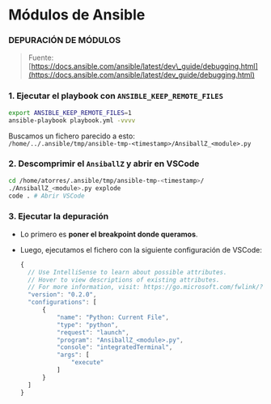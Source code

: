 # Módulos de Ansible

### DEPURACIÓN DE MÓDULOS

> Fuente: [https://docs.ansible.com/ansible/latest/dev\_guide/debugging.html](https://docs.ansible.com/ansible/latest/dev_guide/debugging.html)

### 1. Ejecutar el playbook con `ANSIBLE_KEEP_REMOTE_FILES`

```bash
export ANSIBLE_KEEP_REMOTE_FILES=1
ansible-playbook playbook.yml -vvvv
```

Buscamos un fichero parecido a esto:  
`/home/../.ansible/tmp/ansible-tmp-<timestamp>/AnsiballZ_<module>.py`

### 2. Descomprimir el `AnsiballZ` y abrir en VSCode

```bash
cd /home/atorres/.ansible/tmp/ansible-tmp-<timestamp>/
./AnsiballZ_<module>.py explode
code . # Abrir VSCode
```

### 3. Ejecutar la depuración

* Lo primero es **poner el breakpoint donde queramos**.
* Luego, ejecutamos el fichero con la siguiente configuración de VSCode:

  ```javascript
  {
    // Use IntelliSense to learn about possible attributes.
    // Hover to view descriptions of existing attributes.
    // For more information, visit: https://go.microsoft.com/fwlink/?linkid=830387
    "version": "0.2.0",
    "configurations": [
        {
            "name": "Python: Current File",
            "type": "python",
            "request": "launch",
            "program": "AnsiballZ_<module>.py",
            "console": "integratedTerminal",
            "args": [
                "execute"
            ]
        }
    ]
  }
  ```



